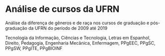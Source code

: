 # Análise de cursos da UFRN
Análise da diferença de gêneros e de raça nos cursos de graduação e pós-graduação da UFRN do período de 2009 até 2019

Tecnologia da Informação, 
Ciências e Tecnologia, 
Letras em Espanhol, 
Direito, 
Pedagogia, 
Engenharia Mecânica, 
Enfermagem, 
PPgEEC, 
PPgSC, 
PPgSW, 
PPgITE, 
PPgBIOINF
